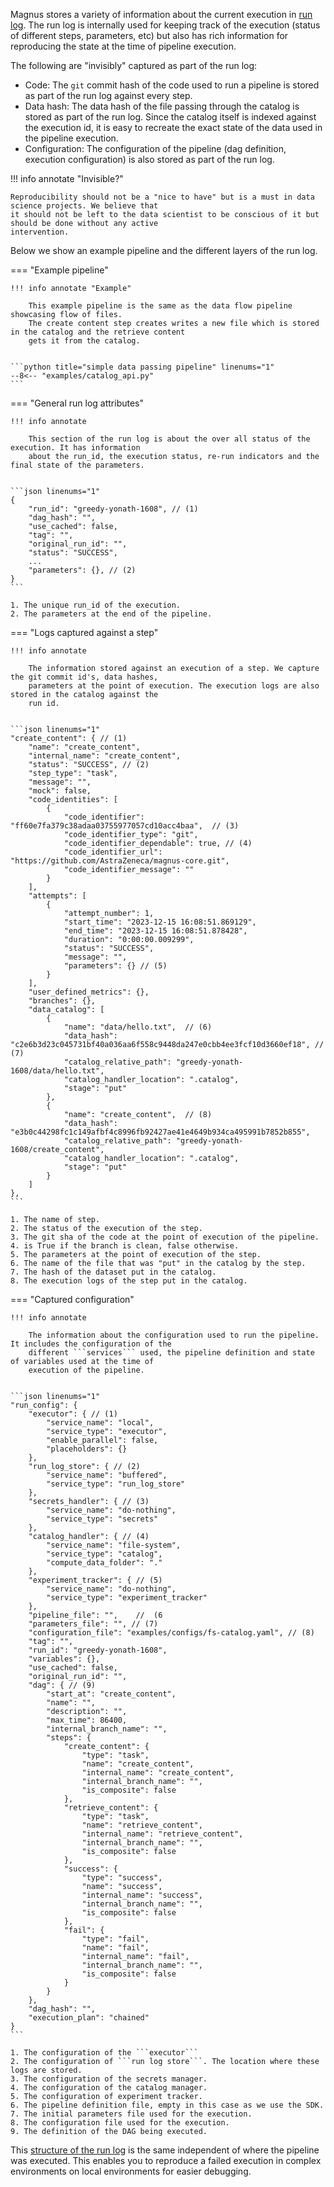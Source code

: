 Magnus stores a variety of information about the current execution in [run log](../../concepts/run-log).
The run log is internally used
for keeping track of the execution (status of different steps, parameters, etc) but also has rich information
for reproducing the state at the time of pipeline execution.


The following are "invisibly" captured as part of the run log:

- Code: The ```git``` commit hash of the code used to run a pipeline is stored as part of the run log against
every step.
- Data hash: The data hash of the file passing through the catalog is stored as part of the run log. Since the
catalog itself is indexed against the execution id, it is easy to recreate the exact state of the data used
in the pipeline execution.
- Configuration: The configuration of the pipeline (dag definition, execution configuration) is also stored
as part of the run log.



!!! info annotate "Invisible?"

    Reproducibility should not be a "nice to have" but is a must in data science projects. We believe that
    it should not be left to the data scientist to be conscious of it but should be done without any active
    intervention.


Below we show an example pipeline and the different layers of the run log.


=== "Example pipeline"

    !!! info annotate "Example"

        This example pipeline is the same as the data flow pipeline showcasing flow of files.
        The create content step creates writes a new file which is stored in the catalog and the retrieve content
        gets it from the catalog.


    ```python title="simple data passing pipeline" linenums="1"
    --8<-- "examples/catalog_api.py"
    ```
=== "General run log attributes"

    !!! info annotate

        This section of the run log is about the over all status of the execution. It has information
        about the run_id, the execution status, re-run indicators and the final state of the parameters.


    ```json linenums="1"
    {
        "run_id": "greedy-yonath-1608", // (1)
        "dag_hash": "",
        "use_cached": false,
        "tag": "",
        "original_run_id": "",
        "status": "SUCCESS",
        ...
        "parameters": {}, // (2)
    }
    ```

    1. The unique run_id of the execution.
    2. The parameters at the end of the pipeline.


=== "Logs captured against a step"

    !!! info annotate

        The information stored against an execution of a step. We capture the git commit id's, data hashes,
        parameters at the point of execution. The execution logs are also stored in the catalog against the
        run id.


    ```json linenums="1"
    "create_content": { // (1)
        "name": "create_content",
        "internal_name": "create_content",
        "status": "SUCCESS", // (2)
        "step_type": "task",
        "message": "",
        "mock": false,
        "code_identities": [
            {
                "code_identifier": "ff60e7fa379c38adaa03755977057cd10acc4baa",  // (3)
                "code_identifier_type": "git",
                "code_identifier_dependable": true, // (4)
                "code_identifier_url": "https://github.com/AstraZeneca/magnus-core.git",
                "code_identifier_message": ""
            }
        ],
        "attempts": [
            {
                "attempt_number": 1,
                "start_time": "2023-12-15 16:08:51.869129",
                "end_time": "2023-12-15 16:08:51.878428",
                "duration": "0:00:00.009299",
                "status": "SUCCESS",
                "message": "",
                "parameters": {} // (5)
            }
        ],
        "user_defined_metrics": {},
        "branches": {},
        "data_catalog": [
            {
                "name": "data/hello.txt",  // (6)
                "data_hash": "c2e6b3d23c045731bf40a036aa6f558c9448da247e0cbb4ee3fcf10d3660ef18", // (7)
                "catalog_relative_path": "greedy-yonath-1608/data/hello.txt",
                "catalog_handler_location": ".catalog",
                "stage": "put"
            },
            {
                "name": "create_content",  // (8)
                "data_hash": "e3b0c44298fc1c149afbf4c8996fb92427ae41e4649b934ca495991b7852b855",
                "catalog_relative_path": "greedy-yonath-1608/create_content",
                "catalog_handler_location": ".catalog",
                "stage": "put"
            }
        ]
    },
    ```

    1. The name of step.
    2. The status of the execution of the step.
    3. The git sha of the code at the point of execution of the pipeline.
    4. is True if the branch is clean, false otherwise.
    5. The parameters at the point of execution of the step.
    6. The name of the file that was "put" in the catalog by the step.
    7. The hash of the dataset put in the catalog.
    8. The execution logs of the step put in the catalog.


=== "Captured configuration"

    !!! info annotate

        The information about the configuration used to run the pipeline. It includes the configuration of the
        different ```services``` used, the pipeline definition and state of variables used at the time of
        execution of the pipeline.


    ```json linenums="1"
    "run_config": {
        "executor": { // (1)
            "service_name": "local",
            "service_type": "executor",
            "enable_parallel": false,
            "placeholders": {}
        },
        "run_log_store": { // (2)
            "service_name": "buffered",
            "service_type": "run_log_store"
        },
        "secrets_handler": { // (3)
            "service_name": "do-nothing",
            "service_type": "secrets"
        },
        "catalog_handler": { // (4)
            "service_name": "file-system",
            "service_type": "catalog",
            "compute_data_folder": "."
        },
        "experiment_tracker": { // (5)
            "service_name": "do-nothing",
            "service_type": "experiment_tracker"
        },
        "pipeline_file": "",    //  (6
        "parameters_file": "", // (7)
        "configuration_file": "examples/configs/fs-catalog.yaml", // (8)
        "tag": "",
        "run_id": "greedy-yonath-1608",
        "variables": {},
        "use_cached": false,
        "original_run_id": "",
        "dag": { // (9)
            "start_at": "create_content",
            "name": "",
            "description": "",
            "max_time": 86400,
            "internal_branch_name": "",
            "steps": {
                "create_content": {
                    "type": "task",
                    "name": "create_content",
                    "internal_name": "create_content",
                    "internal_branch_name": "",
                    "is_composite": false
                },
                "retrieve_content": {
                    "type": "task",
                    "name": "retrieve_content",
                    "internal_name": "retrieve_content",
                    "internal_branch_name": "",
                    "is_composite": false
                },
                "success": {
                    "type": "success",
                    "name": "success",
                    "internal_name": "success",
                    "internal_branch_name": "",
                    "is_composite": false
                },
                "fail": {
                    "type": "fail",
                    "name": "fail",
                    "internal_name": "fail",
                    "internal_branch_name": "",
                    "is_composite": false
                }
            }
        },
        "dag_hash": "",
        "execution_plan": "chained"
    }
    ```

    1. The configuration of the ```executor```
    2. The configuration of ```run log store```. The location where these logs are stored.
    3. The configuration of the secrets manager.
    4. The configuration of the catalog manager.
    5. The configuration of experiment tracker.
    6. The pipeline definition file, empty in this case as we use the SDK.
    7. The initial parameters file used for the execution.
    8. The configuration file used for the execution.
    9. The definition of the DAG being executed.



This [structure of the run log](../../concepts/run-log) is the same independent of where the pipeline was executed.
This enables you to reproduce a failed execution in complex environments on local environments for easier debugging.
